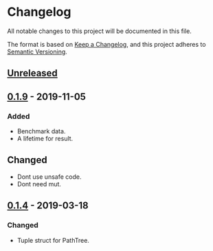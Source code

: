 # Changelog

All notable changes to this project will be documented in this file.

The format is based on [Keep a Changelog](https://keepachangelog.com/en/1.0.0/),
and this project adheres to [Semantic Versioning](https://semver.org/spec/v2.0.0.html).

## [Unreleased]

## [0.1.9] - 2019-11-05

### Added

- Benchmark data.
- A lifetime for result.

## Changed

- Dont use unsafe code.
- Dont need mut.

## [0.1.4] - 2019-03-18

### Changed

- Tuple struct for PathTree.

[Unreleased]: https://github.com/trek-rs/path-tree/compare/v0.1.9...HEAD
[0.1.9]: https://github.com/trek-rs/path-tree/compare/v0.1.4...v0.1.9
[0.1.4]: https://github.com/trek-rs/path-tree/releases/tag/v0.1.4
